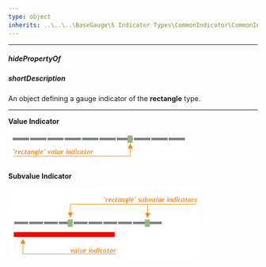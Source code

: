 ```yaml
---
type: object
inherits: ..\..\..\BaseGauge\5 Indicator Types\CommonIndicator\CommonIndicator.md
---
```

---
##### hidePropertyOf

##### shortDescription
An object defining a gauge indicator of the **rectangle** type.

---
**Value Indicator**

![Rectangle Gauge Value Indicator DevExtreme](/images/ChartJS/RectangleValueIndicator.png)

**Subvalue Indicator**

![Rectangle Gauge Subvalue Indicator DevExtreme](/images/ChartJS/RectangleSubvalueIndicator.png)
